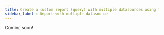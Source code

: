 ```yaml
---
title: Create a custom report (query) with multiple datasources using table join   
sidebar_label : Report with multiple datasource   
---
```


Coming soon!